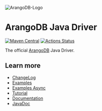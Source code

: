 ![ArangoDB-Logo](https://www.arangodb.com/docs/assets/arangodb_logo_2016_inverted.png)

# ArangoDB Java Driver

[![Maven Central](https://maven-badges.herokuapp.com/maven-central/com.arangodb/arangodb-java-driver/badge.svg)](https://maven-badges.herokuapp.com/maven-central/com.arangodb/arangodb-java-driver)
[![Actions Status](https://github.com/arangodb/arangodb-java-driver/workflows/Java%20CI/badge.svg)](https://github.com/arangodb/arangodb-java-driver/actions)

The official [ArangoDB](https://www.arangodb.com/) Java Driver.

## Learn more

- [ChangeLog](ChangeLog.md)
- [Examples](src/test/java/com/arangodb/example)
- [Examples Async](src/test/java/com/arangodb/async/example)
- [Tutorial](https://www.arangodb.com/tutorials/tutorial-sync-java-driver/)
- [Documentation](https://www.arangodb.com/docs/stable/drivers/java.html)
- [JavaDoc](http://arangodb.github.io/arangodb-java-driver/javadoc-6_4/)
